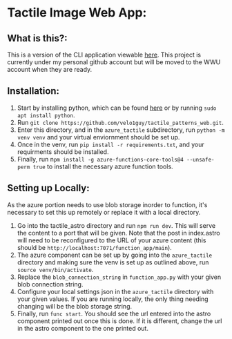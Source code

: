 # Tactile Image Web App:

## What is this?:
This is a version of the CLI application viewable [here](https://github.com/wwu-webtech/Tactile_Patterns). This project is currently under my personal github account but will be moved to the WWU account when they are ready.

## Installation:

1. Start by installing python, which can be found [here](https://www.python.org/downloads/) or by running `sudo apt install python`. 
2. Run `git clone https://github.com/velo1guy/tactile_patterns_web.git`.
3. Enter this directory, and in the `azure_tactile` subdirectory, run `python -m venv venv` and your virtual enviornment should be set up.
4. Once in the venv, run `pip install -r requirements.txt`, and your requirments should be installed. 
5. Finally, run n`pm install -g azure-functions-core-tools@4 --unsafe-perm true` to install the necessary azure function tools.


## Setting up Locally:

As the azure portion needs to use blob storage inorder to function, it's necessary to set this up remotely or replace it with a local directory. 
1. Go into the tactile_astro directory and run `npm run dev`. This will serve the content to a port that will be given. Note that the post in index.astro will need to be reconfigured to the URL of your azure content (this should be `http://localhost:7071/function_app/main`). 
2. The azure component can be set up by going into the `azure_tactile` directory and making sure the venv is set up as outlined above, run `source venv/bin/activate`. 
3. Replace the `blob_connection_string` in `function_app.py` with your given blob connection string. 
4. Configure your local settings json in the `azure_tactile` directory with your given values. If you are running locally, the only thing needing changing will be the blob storage string. 
5. Finally, run `func start`. You should see the url entered into the astro component printed out once this is done. If it is different, change the url in the astro component to the one printed out.
